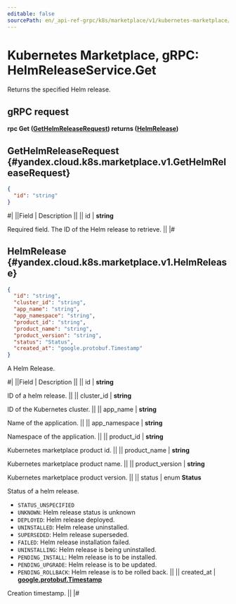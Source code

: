 ```yaml
---
editable: false
sourcePath: en/_api-ref-grpc/k8s/marketplace/v1/kubernetes-marketplace/api-ref/grpc/HelmRelease/get.md
---
```


# Kubernetes Marketplace, gRPC: HelmReleaseService.Get

Returns the specified Helm release.

## gRPC request

**rpc Get ([GetHelmReleaseRequest](#yandex.cloud.k8s.marketplace.v1.GetHelmReleaseRequest)) returns ([HelmRelease](#yandex.cloud.k8s.marketplace.v1.HelmRelease))**

## GetHelmReleaseRequest {#yandex.cloud.k8s.marketplace.v1.GetHelmReleaseRequest}

```json
{
  "id": "string"
}
```

#|
||Field | Description ||
|| id | **string**

Required field. The ID of the Helm release to retrieve. ||
|#

## HelmRelease {#yandex.cloud.k8s.marketplace.v1.HelmRelease}

```json
{
  "id": "string",
  "cluster_id": "string",
  "app_name": "string",
  "app_namespace": "string",
  "product_id": "string",
  "product_name": "string",
  "product_version": "string",
  "status": "Status",
  "created_at": "google.protobuf.Timestamp"
}
```

A Helm Release.

#|
||Field | Description ||
|| id | **string**

ID of a helm release. ||
|| cluster_id | **string**

ID of the Kubernetes cluster. ||
|| app_name | **string**

Name of the application. ||
|| app_namespace | **string**

Namespace of the application. ||
|| product_id | **string**

Kubernetes marketplace product id. ||
|| product_name | **string**

Kubernetes marketplace product name. ||
|| product_version | **string**

Kubernetes marketplace product version. ||
|| status | enum **Status**

Status of a helm release.

- `STATUS_UNSPECIFIED`
- `UNKNOWN`: Helm release status is unknown
- `DEPLOYED`: Helm release deployed.
- `UNINSTALLED`: Helm release uninstalled.
- `SUPERSEDED`: Helm release superseded.
- `FAILED`: Helm release installation failed.
- `UNINSTALLING`: Helm release is being uninstalled.
- `PENDING_INSTALL`: Helm release is to be installed.
- `PENDING_UPGRADE`: Helm release is to be updated.
- `PENDING_ROLLBACK`: Helm release is to be rolled back. ||
|| created_at | **[google.protobuf.Timestamp](https://developers.google.com/protocol-buffers/docs/reference/google.protobuf#timestamp)**

Creation timestamp. ||
|#